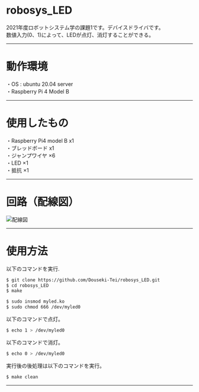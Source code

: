 # robosys_LED
2021年度ロボットシステム学の課題1です。デバイスドライバです。
<br>
数値入力(0、1)によって、LEDが点灯、消灯することができる。

---
# 動作環境
・OS : ubuntu 20.04 server
<br>
・Raspberry Pi 4 Model B

---
# 使用したもの
・Raspberry Pi4 model B x1
<br>
・ブレッドボード x1
<br>
・ジャンプワイヤ ×6
<br>
・LED ×1
<br>
・抵抗 ×1

---
# 回路（配線図）
![配線図](https://user-images.githubusercontent.com/71487790/146228757-09daa59f-f723-446a-87a8-e2db42eb9340.jpg)

---
# 使用方法
以下のコマンドを実行.

```sh
$ git clone https://github.com/Douseki-Tei/robosys_LED.git
$ cd robosys_LED
$ make

$ sudo insmod myled.ko
$ sudo chmod 666 /dev/myled0
```
以下のコマンドで点灯。

```sh
$ echo 1 > /dev/myled0
```
以下のコマンドで消灯。

```sh
$ echo 0 > /dev/myled0
```
実行後の後処理は以下のコマンドを実行。
```sh
$ make clean
```

---
